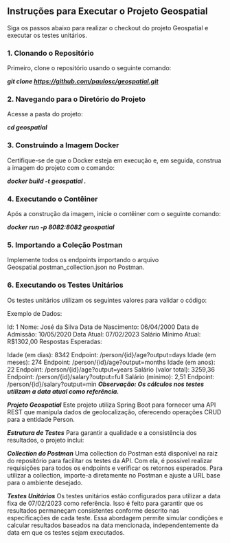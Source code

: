 ## Instruções para Executar o Projeto Geospatial
Siga os passos abaixo para realizar o checkout do projeto Geospatial e executar os testes unitários.

### 1. Clonando o Repositório
Primeiro, clone o repositório usando o seguinte comando:

***git clone https://github.com/paulosc/geospatial.git***
### 2. Navegando para o Diretório do Projeto
Acesse a pasta do projeto:

***cd geospatial***
### 3. Construindo a Imagem Docker
Certifique-se de que o Docker esteja em execução e, em seguida, construa a imagem do projeto com o comando:

***docker build -t geospatial .***
### 4. Executando o Contêiner
Após a construção da imagem, inicie o contêiner com o seguinte comando:

***docker run -p 8082:8082 geospatial***
### 5. Importando a Coleção Postman
Implemente todos os endpoints importando o arquivo Geospatial.postman_collection.json no Postman.

### 6. Executando os Testes Unitários
Os testes unitários utilizam os seguintes valores para validar o código:

Exemplo de Dados:

Id: 1
Nome: José da Silva
Data de Nascimento: 06/04/2000
Data de Admissão: 10/05/2020
Data Atual: 07/02/2023
Salário Mínimo Atual: R$1302,00
Respostas Esperadas:

Idade (em dias): 8342
Endpoint: /person/{id}/age?output=days
Idade (em meses): 274
Endpoint: /person/{id}/age?output=months
Idade (em anos): 22
Endpoint: /person/{id}/age?output=years
Salário (valor total): 3259,36
Endpoint: /person/{id}/salary?output=full
Salário (mínimo): 2,51
Endpoint: /person/{id}/salary?output=min
***Observação: Os cálculos nos testes utilizam a data atual como referência.***

***Projeto Geospatial***
Este projeto utiliza Spring Boot para fornecer uma API REST que manipula dados de geolocalização, oferecendo operações CRUD para a entidade Person.

***Estrutura de Testes***
Para garantir a qualidade e a consistência dos resultados, o projeto inclui:

***Collection do Postman***
Uma collection do Postman está disponível na raiz do repositório para facilitar os testes da API. Com ela, é possível realizar requisições para todos os endpoints e verificar os retornos esperados. Para utilizar a collection, importe-a diretamente no Postman e ajuste a URL base para o ambiente desejado.

***Testes Unitários***
Os testes unitários estão configurados para utilizar a data fixa de 07/02/2023 como referência. Isso é feito para garantir que os resultados permaneçam consistentes conforme descrito nas especificações de cada teste. Essa abordagem permite simular condições e calcular resultados baseados na data mencionada, independentemente da data em que os testes sejam executados.
